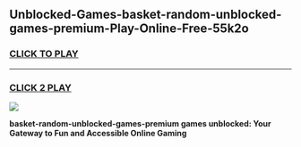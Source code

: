 
## Unblocked-Games-basket-random-unblocked-games-premium-Play-Online-Free-55k2o
<h3>
<a href="https://premium76.site?title=basket-random-unblocked-games-premium&ref=26A">CLICK TO PLAY</a></h3>
<hr>

<h3>
<a href="https://premium76.site?title=basket-random-unblocked-games-premium&ref=26A">CLICK 2 PLAY</a>
  
</h3>

<a href="https://premium76.site?title=basket-random-unblocked-games-premium&ref=26A"><img src="https://clearcache.store/games.png"></a>


**basket-random-unblocked-games-premium games unblocked: Your Gateway to Fun and Accessible Online Gaming**
